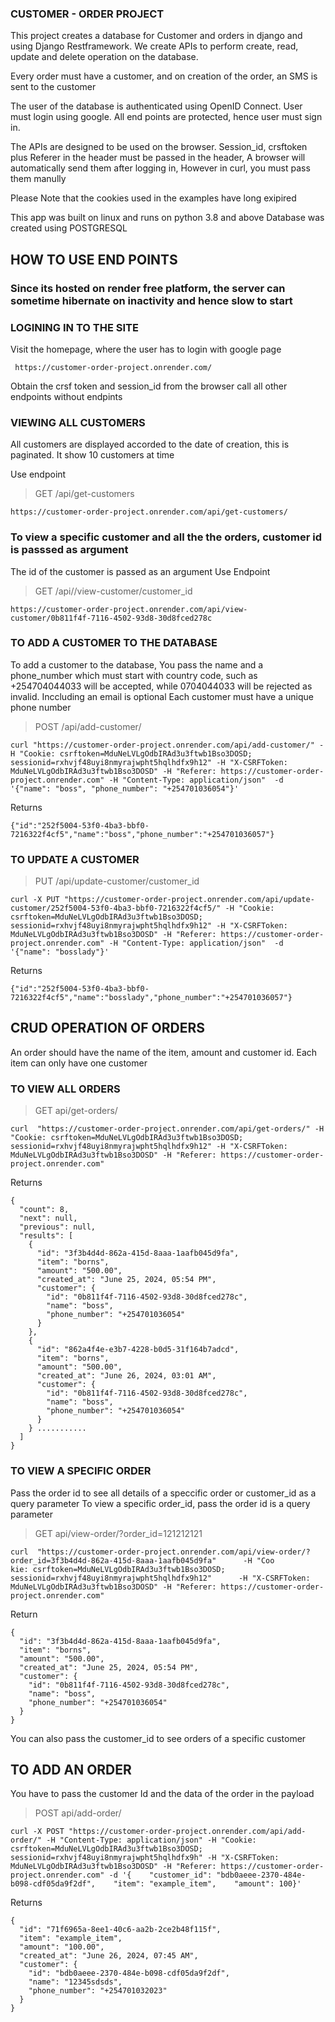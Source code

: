 ### CUSTOMER - ORDER PROJECT

This project creates a database for Customer and orders in django and using Django Restframework.
We create APIs to perform create, read, update and delete operation on the database.

Every order must have a customer, and on creation of the order, an SMS is sent to the customer

The user of the database is authenticated using OpenID Connect. User must login using google. 
All end points are protected, hence user must sign in. 

The APIs are designed to be used on the browser.
Session_id, crsftoken plus Referer in the header must be passed in the header,
A browser will automatically send them after logging in,
However in curl, you must pass them manully

Please Note that the cookies used in the examples have long exipired


This app was built on linux and runs on python 3.8 and above
Database was created using POSTGRESQL


## HOW TO USE END POINTS
### Since its hosted on render free platform, the server can sometime hibernate on inactivity and hence slow to start

### LOGINING IN TO THE SITE
Visit the homepage, where the user has to login with google page
```
 https://customer-order-project.onrender.com/
```
Obtain the crsf token and session_id from the browser call 
all other endpoints without endpints

### VIEWING ALL CUSTOMERS
All customers are displayed accorded to the date of creation, this is paginated.
It show 10 customers at time

Use endpoint
> GET /api/get-customers
```
https://customer-order-project.onrender.com/api/get-customers/
```

### To view a specific customer and all the the orders, customer id is passsed as argument
The id of the customer is passed as an argument
Use Endpoint
> GET /api//view-customer/customer_id
```
https://customer-order-project.onrender.com/api/view-customer/0b811f4f-7116-4502-93d8-30d8fced278c
```

### TO ADD A CUSTOMER TO THE DATABASE 
To add a customer to the database, You pass the name and a phone_number which must start with country code, such as
+254704044033 will be accepted, while 0704044033 will be rejected as invalid.
Inccluding an email is optional
Each customer must have a unique phone number
> POST /api/add-customer/
```
curl "https://customer-order-project.onrender.com/api/add-customer/" -H "Cookie: csrftoken=MduNeLVLgOdbIRAd3u3ftwb1Bso3DOSD; sessionid=rxhvjf48uyi8nmyrajwpht5hqlhdfx9h12" -H "X-CSRFToken: MduNeLVLgOdbIRAd3u3ftwb1Bso3DOSD" -H "Referer: https://customer-order-project.onrender.com" -H "Content-Type: application/json"  -d '{"name": "boss", "phone_number": "+254701036054"}'
```

Returns 
```
{"id":"252f5004-53f0-4ba3-bbf0-7216322f4cf5","name":"boss","phone_number":"+254701036057"} 

```

### TO UPDATE A CUSTOMER
> PUT /api/update-customer/customer_id
```
curl -X PUT "https://customer-order-project.onrender.com/api/update-customer/252f5004-53f0-4ba3-bbf0-7216322f4cf5/" -H "Cookie: csrftoken=MduNeLVLgOdbIRAd3u3ftwb1Bso3DOSD; sessionid=rxhvjf48uyi8nmyrajwpht5hqlhdfx9h12" -H "X-CSRFToken: MduNeLVLgOdbIRAd3u3ftwb1Bso3DOSD" -H "Referer: https://customer-order-project.onrender.com" -H "Content-Type: application/json"  -d '{"name": "bosslady"}'
```
Returns
```
{"id":"252f5004-53f0-4ba3-bbf0-7216322f4cf5","name":"bosslady","phone_number":"+254701036057"}
```
## CRUD OPERATION OF ORDERS
An order should have the name of the item, amount and customer id.
Each item can only have one customer

### TO VIEW ALL ORDERS
> GET api/get-orders/
```
curl  "https://customer-order-project.onrender.com/api/get-orders/" -H "Cookie: csrftoken=MduNeLVLgOdbIRAd3u3ftwb1Bso3DOSD; sessionid=rxhvjf48uyi8nmyrajwpht5hqlhdfx9h12" -H "X-CSRFToken: MduNeLVLgOdbIRAd3u3ftwb1Bso3DOSD" -H "Referer: https://customer-order-project.onrender.com" 
```

Returns

```
{
  "count": 8,
  "next": null,
  "previous": null,
  "results": [
    {
      "id": "3f3b4d4d-862a-415d-8aaa-1aafb045d9fa",
      "item": "borns",
      "amount": "500.00",
      "created_at": "June 25, 2024, 05:54 PM",
      "customer": {
        "id": "0b811f4f-7116-4502-93d8-30d8fced278c",
        "name": "boss",
        "phone_number": "+254701036054"
      }
    },
    {
      "id": "862a4f4e-e3b7-4228-b0d5-31f164b7adcd",
      "item": "borns",
      "amount": "500.00",
      "created_at": "June 26, 2024, 03:01 AM",
      "customer": {
        "id": "0b811f4f-7116-4502-93d8-30d8fced278c",
        "name": "boss",
        "phone_number": "+254701036054"
      }
    } ...........
  ]
}
```

### TO VIEW A SPECIFIC ORDER
Pass the order id to see all details of a speccific order or customer_id as a query parameter
To view a specific order_id, pass the order id is a query parameter
> GET api/view-order/?order_id=121212121
```
curl  "https://customer-order-project.onrender.com/api/view-order/?order_id=3f3b4d4d-862a-415d-8aaa-1aafb045d9fa"      -H "Coo
kie: csrftoken=MduNeLVLgOdbIRAd3u3ftwb1Bso3DOSD; sessionid=rxhvjf48uyi8nmyrajwpht5hqlhdfx9h12"      -H "X-CSRFToken: MduNeLVLgOdbIRAd3u3ftwb1Bso3DOSD" -H "Referer: https://customer-order-project.onrender.com"
```

Return
``` 
{
  "id": "3f3b4d4d-862a-415d-8aaa-1aafb045d9fa",
  "item": "borns",
  "amount": "500.00",
  "created_at": "June 25, 2024, 05:54 PM",
  "customer": {
    "id": "0b811f4f-7116-4502-93d8-30d8fced278c",
    "name": "boss",
    "phone_number": "+254701036054"
  }
}
```
You can also pass the customer_id to see orders of a specific customer


## TO ADD AN ORDER
You have to pass the customer Id and the data of the order in the payload
> POST api/add-order/
```
curl -X POST "https://customer-order-project.onrender.com/api/add-order/" -H "Content-Type: application/json" -H "Cookie: csrftoken=MduNeLVLgOdbIRAd3u3ftwb1Bso3DOSD; sessionid=rxhvjf48uyi8nmyrajwpht5hqlhdfx9h" -H "X-CSRFToken: MduNeLVLgOdbIRAd3u3ftwb1Bso3DOSD" -H "Referer: https://customer-order-project.onrender.com" -d '{    "customer_id": "bdb0aeee-2370-484e-b098-cdf05da9f2df",    "item": "example_item",    "amount": 100}'
```
Returns
```
{
  "id": "71f6965a-8ee1-40c6-aa2b-2ce2b48f115f",
  "item": "example_item",
  "amount": "100.00",
  "created_at": "June 26, 2024, 07:45 AM",
  "customer": {
    "id": "bdb0aeee-2370-484e-b098-cdf05da9f2df",
    "name": "12345sdsds",
    "phone_number": "+254701032023"
  }
}
```
